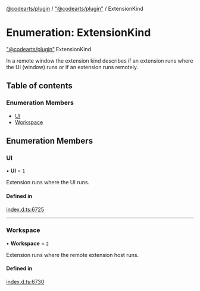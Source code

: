 [@codearts/plugin](../README.md) / ["@codearts/plugin"](../modules/_codearts_plugin_.md) / ExtensionKind

# Enumeration: ExtensionKind

["@codearts/plugin"](../modules/_codearts_plugin_.md).ExtensionKind

In a remote window the extension kind describes if an extension
runs where the UI (window) runs or if an extension runs remotely.

## Table of contents

### Enumeration Members

- [UI](codearts_plugin_.ExtensionKind.md#ui)
- [Workspace](codearts_plugin_.ExtensionKind.md#workspace)

## Enumeration Members

### UI

• **UI** = ``1``

Extension runs where the UI runs.

#### Defined in

[index.d.ts:6725](https://github.com/huaweicloud/cloudide-plugin-api/blob/5055bbd/index.d.ts#L6725)

___

### Workspace

• **Workspace** = ``2``

Extension runs where the remote extension host runs.

#### Defined in

[index.d.ts:6730](https://github.com/huaweicloud/cloudide-plugin-api/blob/5055bbd/index.d.ts#L6730)
